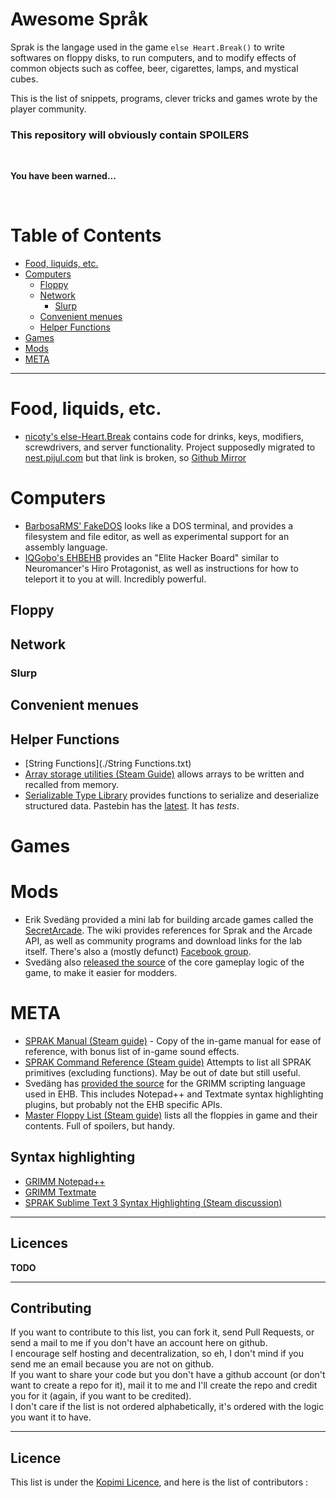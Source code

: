 # Awesome Språk

Sprak is the langage used in the game `else Heart.Break()` to write softwares on floppy disks, to run computers, and to modify effects of common objects such as coffee, beer, cigarettes, lamps, and mystical cubes.

This is the list of snippets, programs, clever tricks and games wrote by the player community.

### This repository will obviously contain SPOILERS


<br/>

**You have been warned...**

<br/>


Table of Contents
=================


- [Food, liquids, etc.](#food-liquids-etc)
- [Computers](#computers)
  - [Floppy](#floppy)
  - [Network](#network)
    - [Slurp](#slurp)
  - [Convenient menues](#convenient-menues)
  - [Helper Functions](#helper-functions)
- [Games](#games)
- [Mods](#mods)
- [META](#meta)

---------------------------------------------------------

# Food, liquids, etc.

- [nicoty's else-Heart.Break](https://gitlab.com/nicoty/else-Heart.Break)
  contains code for drinks, keys, modifiers, screwdrivers, and server functionality.
  Project supposedly migrated to [nest.pijul.com](https://nest.pijul.com/nicoty/else_heart_break_scripts)
  but that link is broken, so 
  [Github Mirror](https://github.com/VoidNoire/else-Heart.Break)

# Computers

- [BarbosaRMS' FakeDOS](https://github.com/BarbosaRMS/Sprak_FakeDOS)
  looks like a DOS terminal, and provides a filesystem and file editor, as well as
  experimental support for an assembly language.
- [IQGobo's EHBEHB](https://github.com/IQGobo/EHBEHB) provides an "Elite Hacker Board"
  similar to Neuromancer's Hiro Protagonist, as well as instructions for how to teleport
  it to you at will. Incredibly powerful.

## Floppy

## Network

### Slurp

## Convenient menues

## Helper Functions

- [String Functions](./String Functions.txt)
- [Array storage utilities (Steam Guide)](https://steamcommunity.com/sharedfiles/filedetails/?id=646979331)
  allows arrays to be written and recalled from memory.
- [Serializable Type Library](https://steamcommunity.com/app/400110/discussions/0/490121928352987219/)
  provides functions to serialize and deserialize structured data.
  Pastebin has the [latest](https://pastebin.com/GDxee0Ns).
  It has *tests*.
  
# Games

# Mods

- Erik Svedäng provided a mini lab for building arcade games called the
  [SecretArcade](https://github.com/eriksvedang/SecretArcade/wiki). The
  wiki provides references for Sprak and the Arcade API, as well as community
  programs and download links for the lab itself. There's also a (mostly defunct)
  [Facebook group](https://www.facebook.com/groups/988216627861325).
 - Svedäng also [released the source](https://github.com/eriksvedang/GameWorld2)
   of the core gameplay logic of the game, to make it easier for modders.

# META

- [SPRAK Manual (Steam guide)](https://steamcommunity.com/sharedfiles/filedetails/?id=546973541) - 
  Copy of the in-game manual for ease of reference, with bonus list of in-game sound effects.
- [SPRAK Command Reference (Steam guide)](https://steamcommunity.com/sharedfiles/filedetails/?id=612257262)
  Attempts to list all SPRAK primitives (excluding functions). May be out of date but still useful.
- Svedäng has [provided the source](https://github.com/eriksvedang/Grimm)
  for the GRIMM scripting language used in EHB. This includes Notepad++ and Textmate syntax
  highlighting plugins, but probably not the EHB specific APIs.
- [Master Floppy List (Steam guide)](https://steamcommunity.com/sharedfiles/filedetails/?id=1434554102)
  lists all the floppies in game and their contents. Full of spoilers, but handy.
  

## Syntax highlighting

- [GRIMM Notepad++](https://github.com/eriksvedang/Grimm/tree/master/Grimm/LanguageDefinitionPlugins/Notpepad%2B%2B)
- [GRIMM Textmate](https://github.com/eriksvedang/Grimm/tree/master/Grimm/LanguageDefinitionPlugins/Textmate)
- [SPRAK Sublime Text 3 Syntax Highlighting (Steam discussion)](https://steamcommunity.com/app/400110/discussions/0/135508031954612536/)


---------------------------------------------------------

## Licences

**TODO**

---------------------------------------------------------

## Contributing

If you want to contribute to this list, you can fork it, send Pull Requests, or send a mail to me if you don't have an account here on github.  
I encourage self hosting and decentralization, so eh, I don't mind if you send me an email because you are not on github.  
If you want to share your code but you don't have a github account (or don't want to create a repo for it), mail it to me and I'll create the repo and credit you for it (again, if you want to be credited).  
I don't care if the list is not ordered alphabetically, it's ordered with the logic you want it to have.

---------------------------------------------------------

## Licence

This list is under the [Kopimi Licence](http://www.kopimi.com/kopimi), and here is the list of contributors :


